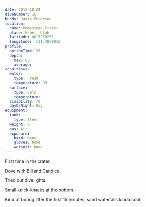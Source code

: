 ```yaml
---
date: 2015-10-24
diveNumber: 16
buddy: Jamie Peterson
location:
  name: Homestead Crater
  place: Heber, Utah
  latitude: 40.5239251
  longitude: -111.4850015
profile:
  bottomTime: 37
  depth:
    max: 65
    average:
conditions:
  water:
    type: Fresh
    temperature: 99
  surface:
    type: Calm
    temperature:
  visibility: 70
  dayOrNight: Day
equipment:
  tank:
    type: Steel
  weight: 6
  gas: Air
  exposure:
    hood: None
    gloves: None
    wetsuit: None
---
```

First time in the crater.

Dove with Bill and Candice.

Tried out dive lights.

Small knick-knacks at the bottom.

Kind of boring after the first 15 minutes, sand waterfalls kinda cool.
